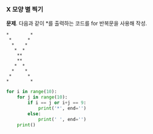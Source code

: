 ### X 모양 별 찍기
**문제**. 다음과 같이 \*를 출력하는 코드를 for 반복문을 사용해 작성.
```
*        *
 *      * 
  *    *  
   *  *   
    **    
    **    
   *  *   
  *    *  
 *      * 
*        *
```
  
```py
for i in range(10):
    for j in range(10):
        if i == j or i+j == 9:
            print('*', end='')
        else:
            print(' ', end='')
    print()
```